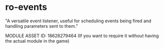 # ro-events
"A versatile event listener, useful for scheduling events being fired and handling parameters sent to them."

MODULE ASSET ID: 18626279464 (If you want to require it without having the actual module in the game)
